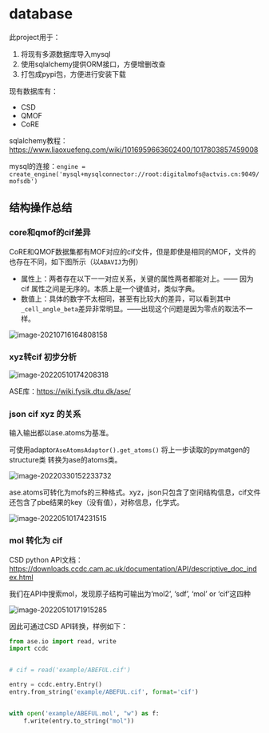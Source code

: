 

# database

此project用于：
1. 将现有多源数据库导入mysql
2. 使用sqlalchemy提供ORM接口，方便增删改查
3. 打包成pypi包，方便进行安装下载

现有数据库有：

- CSD
- QMOF
- CoRE

sqlalchemy教程：https://www.liaoxuefeng.com/wiki/1016959663602400/1017803857459008

mysql的连接：`engine = create_engine('mysql+mysqlconnector://root:digitalmofs@actvis.cn:9049/mofsdb')`


## 结构操作总结

### core和qmof的cif差异

CoRE和QMOF数据集都有MOF对应的cif文件，但是即使是相同的MOF，文件的也存在不同，如下图所示（以`ABAVIJ`为例）

- 属性上：两者存在以下一一对应关系，关键的属性两者都能对上。—— 因为cif 属性之间是无序的。本质上是一个键值对，类似字典。
- 数值上：具体的数字不太相同，甚至有比较大的差异，可以看到其中`_cell_angle_beta`差异非常明显。——出现这个问题是因为零点的取法不一样。

![image-20210716164808158](https://gitee.com/sun__ye/gallery/raw/master/g1121/202205101739866.png)

### xyz转cif 初步分析

![image-20220510174208318](https://gitee.com/sun__ye/gallery/raw/master/g1121/202205101742814.png)

ASE库：https://wiki.fysik.dtu.dk/ase/


### json cif xyz 的关系

输入输出都以ase.atoms为基准。

可使用adaptor`AseAtomsAdaptor().get_atoms()` 将上一步读取的pymatgen的structure类 转换为ase的atoms类。

![image-20220330152233732](https://gitee.com/sun__ye/gallery/raw/master/g1121/202205101739075.png)

ase.atoms可转化为mofs的三种格式。xyz，json只包含了空间结构信息，cif文件还包含了pbe结果的key（没有值），对称信息，化学式。

![image-20220510174231515](https://gitee.com/sun__ye/gallery/raw/master/g1121/202205101742382.png)



### mol 转化为 cif

CSD python API文档：https://downloads.ccdc.cam.ac.uk/documentation/API/descriptive_doc_index.html

我们在API中搜索mol，发现原子结构可输出为‘mol2’, ‘sdf’, ‘mol’ or ‘cif’这四种

![image-20220510171915285](https://gitee.com/sun__ye/gallery/raw/master/g1121/202205101719973.png)

因此可通过CSD API转换，样例如下：

```python
from ase.io import read, write
import ccdc


# cif = read('example/ABEFUL.cif')

entry = ccdc.entry.Entry()
entry.from_string('example/ABEFUL.cif', format='cif')


with open('example/ABEFUL.mol', "w") as f:
    f.write(entry.to_string("mol"))
```



